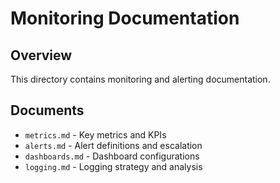# Monitoring Documentation

## Overview

This directory contains monitoring and alerting documentation.

## Documents

- `metrics.md` - Key metrics and KPIs
- `alerts.md` - Alert definitions and escalation
- `dashboards.md` - Dashboard configurations
- `logging.md` - Logging strategy and analysis